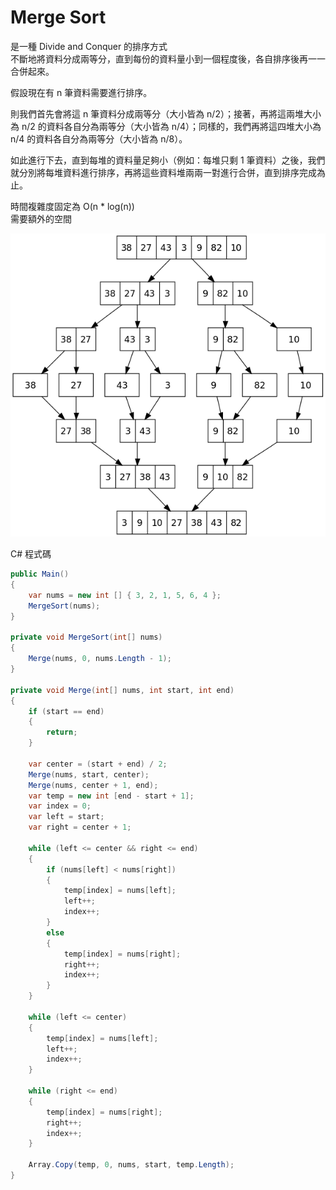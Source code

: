 # Merge Sort

是一種 Divide and Conquer 的排序方式  
不斷地將資料分成兩等分，直到每份的資料量小到一個程度後，各自排序後再一一合併起來。  

假設現在有 n 筆資料需要進行排序。  
 
 則我們首先會將這 n 筆資料分成兩等分（大小皆為 n/2）；接著，再將這兩堆大小為 n/2 的資料各自分為兩等分（大小皆為 n/4）；同樣的，我們再將這四堆大小為 n/4 的資料各自分為兩等分（大小皆為 n/8）。  
 
如此進行下去，直到每堆的資料量足夠小（例如：每堆只剩 1 筆資料）之後，我們就分別將每堆資料進行排序，再將這些資料堆兩兩一對進行合併，直到排序完成為止。  

時間複雜度固定為 O(n * log(n))  
需要額外的空間  

![merge sort](./imgs/merge_sort.png)

C# 程式碼  
```csharp
public Main()
{
    var nums = new int [] { 3, 2, 1, 5, 6, 4 };
    MergeSort(nums);
}

private void MergeSort(int[] nums)
{
    Merge(nums, 0, nums.Length - 1);
}

private void Merge(int[] nums, int start, int end)
{
    if (start == end)
    {
        return;
    }
    
    var center = (start + end) / 2;
    Merge(nums, start, center);
    Merge(nums, center + 1, end);
    var temp = new int [end - start + 1];
    var index = 0;
    var left = start;
    var right = center + 1;
    
    while (left <= center && right <= end)
    {
        if (nums[left] < nums[right])
        {
            temp[index] = nums[left];
            left++;
            index++;
        }
        else
        {
            temp[index] = nums[right];
            right++;
            index++;
        }
    }
    
    while (left <= center)
    {
        temp[index] = nums[left];
        left++;
        index++;
    }
    
    while (right <= end)
    {
        temp[index] = nums[right];
        right++;
        index++;
    }
                
    Array.Copy(temp, 0, nums, start, temp.Length);
}
```